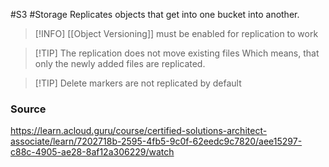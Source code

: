 #S3 #Storage 
Replicates objects that get into one bucket into another.

> [!INFO] [[Object Versioning]] must be enabled for replication to work

> [!TIP] The replication does not move existing files
>  Which means, that only the newly added files are replicated.

> [!TIP] Delete markers are not replicated by default

### Source
https://learn.acloud.guru/course/certified-solutions-architect-associate/learn/7202718b-2595-4fb5-9c0f-62eedc9c7820/aee15297-c88c-4905-ae28-8af12a306229/watch